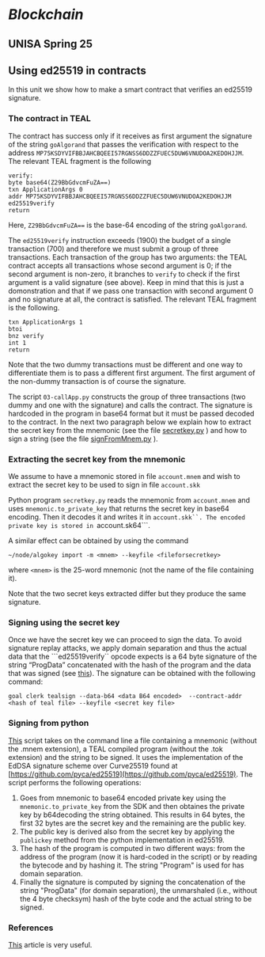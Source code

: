 # *Blockchain*
## UNISA Spring 25 ##

## Using ed25519 in contracts

In this unit we show how to make a smart contract that verifies an
ed25519 signature.

### The contract in TEAL
The contract has success only if it receives as first argument the signature of the string `goAlgorand` that passes the verification with respect to the address `MP75KSDYVIFBBJAHCBQEEI57RGNSS6DDZZFUEC5DUW6VNUDOA2KEDOHJJM`.
The relevant TEAL fragment is the following

```
verify:
byte base64(Z29BbGdvcmFuZA==)
txn ApplicationArgs 0
addr MP75KSDYVIFBBJAHCBQEEI57RGNSS6DDZZFUEC5DUW6VNUDOA2KEDOHJJM
ed25519verify
return
```
Here, `Z29BbGdvcmFuZA==` is the base-64 encoding of the string `goAlgorand`.

The `ed25519verify` instruction exceeds (1900) the budget of a single transaction (700) and therefore we must submit a group of three transactions. Each transaction of the group has two arguments: the TEAL contract accepts all transactions whose second argument is 0; 
if the second argument is non-zero, it branches to `verify`  to check if the first argument is a valid signature (see above). Keep in mind that this is just a domonstration and that if we pass one transaction with second argument 0 and no signature at all, the contract is satisfied. 
The relevant TEAL fragment is the following.
```
txn ApplicationArgs 1
btoi
bnz verify
int 1
return 
```
Note that the two dummy transactions must be different and one way to differentiate them is to pass a different first argument. The first argument of the non-dummy transaction is of course the signature.

The script `03-callApp.py` constructs the group of three transactions (two dummy and one with the signature) and calls the contract. The signature is hardcoded in the program in base64 format but it must be passed decoded to the contract. 
In the next two paragraph below we explain how to extract the secret key from the mnemonic (see the file [secretkey.py](./secretkey.py) ) and how to sign a string (see the file [signFromMnem.py](signFromMnem.py) ).


### Extracting the secret key from the mnemonic
We assume to have a mnemonic stored in file ```account.mnem``` and
wish to extract the secret key to be used to sign in file ```account.skk```

Python program ```secretkey.py``` reads the mnemonic from 
```account.mnem``` and uses ```mnemonic.to_private_key``` that returns
the secret key in base64 encoding.  Then it decodes it and writes it in
```account.skk``. The encoded private key is stored in ```account.sk64```.

A similar effect can be obtained by using the command

```~/node/algokey import -m <mnem> --keyfile <fileforsecretkey>```

where ```<mnem>``` is the 25-word mnemonic (not the name of the file containing it).

Note that the two secret keys extracted differ but they produce the same signature.
<Discussion to be added>


### Signing using the secret key
Once we have the secret key we can proceed to sign the data.
To avoid signature replay attacks, we apply domain separation and thus the actual data that the ```ed25519verify`` opcode expects is 
a 64 byte signature of the string “ProgData” concatenated with the hash of the program and the data that was signed (see [this](https://developer.algorand.org/articles/verify-signatures-and-signed-data-within-algorand-smart-contracts/)). 
The signature can be obtained with the following command:

```goal clerk tealsign --data-b64 <data B64 encoded>  --contract-addr <hash of teal file> --keyfile <secret key file>```

### Signing from python
[This](./signFromMnem.py) script takes on the command line a file containing a mnemonic (without the .mnem extension), a TEAL compiled program (without the .tok extension) and the string to be signed. It uses the implementation of the EdDSA signature scheme over Curve25519 found at [https://github.com/pyca/ed25519](https://github.com/pyca/ed25519).
The script performs the following operations:

1. Goes from mnemonic to base64 encoded private key using the ```mnemonic.to_private_key``` from the SDK and then obtaines the private key by b64decoding the string obtained. This results in 64 bytes, the first 32 bytes are the secret key and the remaining are the public key.
2. The public key is derived also from the secret key by applying the ```publickey``` method from the python implementation in ed25519.
3. The hash of the program is computed in two different ways: from the address of the program (now it is hard-coded in the script) or by reading the bytecode and by hashing it. The string "Program" is used for has domain separation.
4. Finally the signature is computed by signing the concatenation of the string "ProgData" (for domain separation), the unmarshaled (i.e., without the 4 byte checksym) hash of the byte code and the actual string to be signed.

### References
[This](https://developer.algorand.org/articles/verify-signatures-and-signed-data-within-algorand-smart-contracts/) article is very useful.
